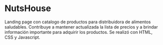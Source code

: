 # NutsHouse
Landing page con catalogo de productos para distribuidora de alimentos saludables. Contribuye a mantener actualizada la lista de precios
y a brindar información importante para adquirir los productos. 
Se realizó con HTML, CSS y Javascript.
